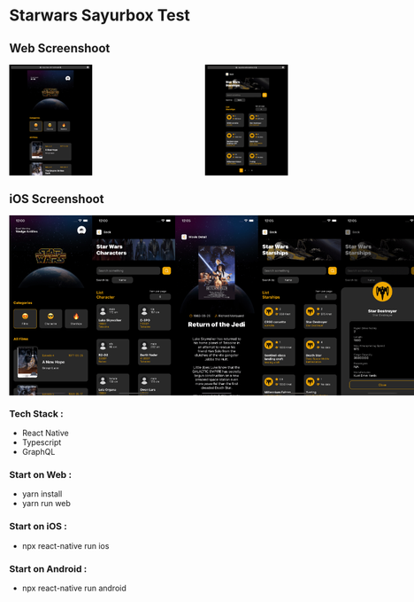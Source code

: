 
# Starwars Sayurbox Test

## Web Screenshoot
<div style="display: flex; flex-direction: row; justify-content: space-between">
 <img style="width: 150px" src="preview_app/web/web-1.png"/>
 <img style="width: 150px" src="preview_app/web/web-2.png"/>
</div>

## iOS Screenshoot
<div style="display: flex; flex-direction: row; justify-content: space-between">
 <img style="width: 150px" src="preview_app/ios/ios-1.png"/>
 <img style="width: 150px" src="preview_app/ios/ios-2.png"/>
 <img style="width: 150px" src="preview_app/ios/ios-3.png"/>
 <img style="width: 150px" src="preview_app/ios/ios-4.png"/>
 <img style="width: 150px" src="preview_app/ios/ios-5.png"/>
</div>

### Tech Stack :
 - React Native
 - Typescript
 - GraphQL

### Start on Web :
- yarn install
- yarn run web 

### Start on iOS :
 - npx react-native run ios

### Start on Android :
 - npx react-native run android

